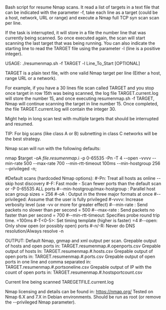 Bash script for resume Nmap scans. It read a list of targets in a text file that can be indicated with the parameter -f, take each line as a target (could be a host, network, URL or range) and execute a Nmap full TCP syn scan scan per line. 

If the task is interrupted, it will store in a file the number line that was currently being scanned. So once executed again, the scan will start scanning the last target that was being running. You can also indicate the starting line to read the TARGET file using the parameter -l (line is a positive integer).

USAGE:
./resumenmap.sh -f TARGET -l Line_To_Start [OPTIONAL]

TARGET is a plain text file, with one valid Nmap target per line (Either a host, range URL or a network). 

For example, if you have a 30 lines file scan called TARGET and you stop once target in row 15th was being scanned, the log file TARGET.current.log will store the number 15, and once executing resumenmap.sh -f TARGET, Nmap will continue scanning the target in line number 15. Once completed, the file TARGET.current.log will contain the integer 30.

Might help in long scan test with multiple targets that should be interrupted and resumed.

TIP: For big scans (like class A or B) subnetting in class C networks will be the best strategy.

Nmap scan will run with the following defaults: 

nmap  $target -oA $file.resumenmap.$i -p 0-65535 -Pn -T 4 --open -vvvv --min-rate 500 --max-rate 700 --min-rtt-timeout 100ms --min-hostgroup 256 --privileged -n;

#Default scans (hardcoded Nmap options):
 #-Pn: Treat all hosts as online -- skip host discovery
 #-F: Fast mode - Scan fewer ports than the default scan or -P 0-65535 ALL ports
 #--min-hostgroup/max-hostgroup <size>: Parallel host scan group sizes = 256
 #-oA <basename>: Output in the three major formats at once
 #--privileged: Assume that the user is fully privileged
 #-vvvv: Increase verbosity level (use -vv or more for greater effect)
 #--min-rate <number>: Send packets no slower than <number> per second = 500
 #--max-rate <number>: Send packets no faster than <number> per second = 700
 #--min-rtt-timeout: Specifies probe round trip time. =100ms
 #-T<0-5>: Set timing template (higher is faster) =4
 #--open: Only show open (or possibly open) ports
 #-n/-R: Never do DNS resolution/Always resolve -n

OUTPUT: 
Default Nmap, gnmap and xml output per scan. 
Grepable output of hosts and open ports in: TARGET.resumenmap.#.openports.csv 
Grepable output of hosts In: TARGET.resumenmap.#.hosts.csv 
Grepable output of open ports in: TARGET.resumenmap.#.ports.csv 
Grepable output of open ports in one line and comma separated in: TARGET.resumenmap.#.portsoneline.csv 
Grepable output of IP with the count of open ports in: TARGET.resumenmap.#.hostsportcount.csv 

Current line being scanned TAREGETFILE.current.log

Nmap licensing and details can be found in: https://nmap.org/
Tested on Nmap 6.X and 7.X in Debian environments. Should be run as root (or remove the --privileged Nmap parameter).



